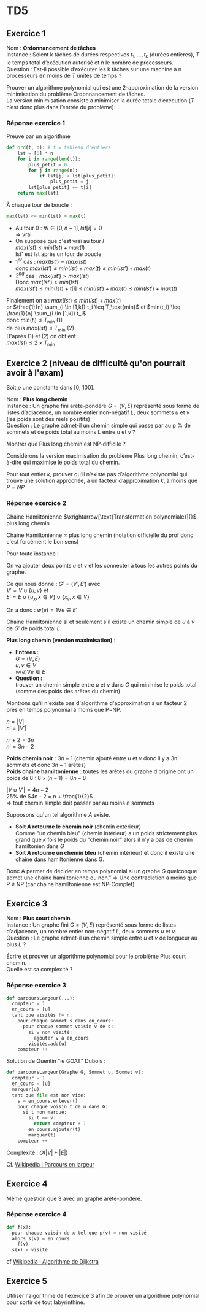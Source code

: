 # TD5

## Exercice 1

Nom : **Ordonnancement de tâches**  
Instance : Soient k tâches de durées respectives $t_1, ..., t_k$ (durées entières), $T$ le temps total d’exécution autorisé et n le nombre de processeurs.  
Question : Est-il possible d’exécuter les k tâches sur une machine à n processeurs en moins de $T$ unités de temps ?

Prouver un algorithme polynomial qui est une 2-approximation de la version minimisation du problème Ordonnancement de tâches.  
La version minimisation consiste à minimiser la durée totale d’exécution ($T$ n’est donc plus dans l’entrée du problème).

### Réponse exercice 1

Preuve par un algorithme

```py
def ord(t, n): # t = tableau d'entiers
    lst = [0] * n
    for i in range(len(t)):
        plus_petit = 0
        for j in range(n):
            if lst[j] < lst[plus_petit]:
                plus_petit = j
        lst[plus_petit] += t[i]
    return max(lst)
```

À chaque tour de boucle :

```py
max(lst) <= min(lst) + max(t)
```

- Au tour 0 : $\forall i \in [0, n-1], lst[i] = 0$  
  $\Rightarrow$ vrai 
- On suppose que c'est vrai au tour $l$  
  $max(lst) \leq min(lst) + max(l)$  
  lst' est lst après un tour de boucle
- $1^{er}$ cas : $max(lst') = max(lst)$  
  donc $max(lst') \leq min(lst) + max(t) \leq min(lst') + max(t)$
- $2^{nd}$ cas : $max(lst') > max(lst)$  
  Donc $max(lst') \geq min(lst)$  
  $max(lst') \leq min(lst) + t[i] \leq min(lst') + max(t) \leq min(lst') + max(t)$

Finalement on a : 
$max(lst) \leq min(lst) + max(t)$  
or $\frac{1}{n} \sum_{i \in [1,k]} t_i \leq T_\text{min}$ et $min(t_i) \leq \frac{1}{n} \sum_{i \in [1,k]} t_i$  
donc $min(t_i) \leq T_\text{min}$ (1)  
de plus $max(lst) \leq T_\text{min}$ (2)  
D'après (1) et (2) on obtient :  
$max(lst) \leq 2 \times T_\text{min}$

## Exercice 2 (niveau de difficulté qu'on pourrait avoir à l'exam)

Soit $p$ une constante dans [0, 100].

Nom : **Plus long chemin**  
Instance : Un graphe fini arête-pondéré $G = (V, E)$ représenté sous forme de listes d’adjacence, un nombre entier non-négatif $L$, deux sommets $u$ et $v$ (les poids sont des réels positifs)  
Question : Le graphe admet-il un chemin simple qui passe par au p % de sommets et de poids total au moins L entre u et v ?

Montrer que Plus long chemin est NP-difficile ?

Considérons la version maximisation du problème Plus long chemin, c’est-à-dire qui maximise le poids total du chemin.

Pour tout entier $k$, prouver qu’il n’existe pas d’algorithme polynomial qui trouve une solution approchée, à un facteur d’approximation $k$, à moins que $P=NP$

### Réponse exercice 2

Chaine Hamiltonienne $\xrightarrow[\text{Transformation polynomiale}]{}$ plus long chemin

Chaine Hamiltonienne $\propto$ plus long chemin (notation officielle du prof donc c'est forcément le bon sens)

Pour toute instance :

On va ajouter deux points $u$ et $v$ et les connecter à tous les autres points du graphe.

Ce qui nous donne : $G' = (V', E')$ avec  
$V' = V \cup \{u, v\}$ et  
$E' = E \cup \{u_x, x \in V\} \cup \{x_v, x \in V\}$

On a donc : $w(e) = 1 \forall e \in E'$

Chaine Hamiltonienne si et seulement s'il existe un chemin simple de $u$ à $v$ de $G'$ de poids total $L$.

**Plus long chemin (version maximisation)** :

- **Entrées :**  
  $G = (V, E)$  
  $u,v \in V$  
  $w(e) \forall e \in E$
- **Question :**  
  trouver un chemin simple entre $u$ et $v$ dans $G$ qui minimise le poids total (somme des poids des arêtes du chemin)

Montrons qu'il n'existe pas d'algorithme d'approximation à un facteur 2 près en temps polynomial à moins que P=NP.

$n = |V|$  
$n' = |V'|$  

$n' + 2 = 3n$  
$n' = 3n - 2$  

**Poids chemin noir** : $3n - 1$ (chemin ajouté entre $u$ et $v$ donc il y a 3n sommets et donc $3n - 1$ arêtes)  
**Poids chaine hamiltonienne** : toutes les arêtes du graphe d'origine ont un poids de 8 : $8 \times (n - 1) = 8n - 8$

$|V \cup V'| = 4n - 2$  
25% de $4n - 2 = n + \frac{1}{2}$  
$\Rightarrow$ tout chemin simple doit passer par au moins $n$ sommets

Supposons qu'un tel algorithme $A$ existe.

- **Soit $A$ retourne le chemin noir** (chemin extérieur)  
  Comme "un chemin bleu" (chemin intérieur) a un poids strictement plus grand que $k$ fois le poids du "chemin noir" alors il n'y a pas de chemin hamiltonien dans $G$
- **Soit $A$ retourne un chemin bleu** (chemin intérieur) et donc il existe une chaine dans hamiltonienne dans G.

Donc A permet de décider en temps polynomial si un graphe $G$ quelconque admet une chaine hamiltonienne ou non."
$\Rightarrow$ Une contradiction à moins que P $\neq$ NP (car chaine hamiltonienne est NP-Complet)

## Exercice 3

Nom : **Plus court chemin**  
Instance : Un graphe fini $G = (V, E)$ représenté sous forme de listes d’adjacence, un nombre entier non-négatif $L$, deux sommets $u$ et $v$.  
Question : Le graphe admet-il un chemin simple entre $u$ et $v$ de longueur au plus $L$ ?

Écrire et prouver un algorithme polynomial pour le problème Plus court chemin.  
Quelle est sa complexité ?

### Réponse exercice 3

```python	
def parcoursLargeur(...):
  compteur = 1 
  en_cours = [u]
  tant que visités != n:
    pour chaque sommet s dans en_cours:
      pour chaque sommet voisin v de s:
        si v non visité:
          ajouter v à en_cours
        visités.add(u)
    compteur ++
```

Solution de Quentin "le GOAT" Dubois :

```python
def parcoursLargeur(Graphe G, Sommet u, Sommet v):
  compteur = 1
  en_cours = [u]
  marquer(u)
  tant que file est non vide:
    s = en_cours.enlever()
    pour chaque voisin t de u dans G:
      si t non marqué:
        si t == v:
          return compteur + 1
        en_cours.ajouter(t)
        marquer(t)
    compteur ++
```

Complexité : $O(|V| + |E|)$

Cf. [Wikipédia : Parcours en largeur](https://fr.wikipedia.org/wiki/Algorithme_de_parcours_en_largeur)

## Exercice 4

Même question que 3 avec un graphe arête-pondéré.

### Réponse exercice 4

```python
def f(x):
  pour chaque voisin de x tel que p(v) = non visité 
  alors s(v) = en cours
    f(v)
  s(x) = visité
```

cf [Wikipedia : Algorithme de Dijkstra](https://fr.wikipedia.org/wiki/Algorithme_de_Dijkstra)

## Exercice 5

Utiliser l'algorithme de l'exercice 3 afin de prouver un algorithme polynomial pour sortir de tout labyrinthine.
